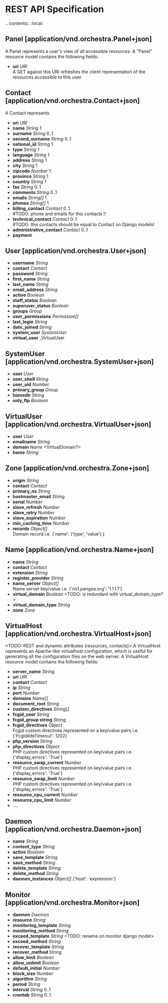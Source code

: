 REST API Specification
======================

.. contents::
    :local:


Panel [application/vnd.orchestra.Panel+json]
--------------------------------------------
A Panel represents a user's view of all accessible resources.
A "Panel" resource model contains the following fields:

* **uri**                     _URI_  
    A GET against this URI refreshes the client representation of the resources accessible to this user.


Contact [application/vnd.orchestra.Contact+json]
------------------------------------------------
A Contact represents 

* **uri**                     _URI_
* **name**                    _String_      1
* **surname**                 _String_      0..1
* **second_surname**          _String_      0..1
* **national_id**             _String_      1
* **type**                    _String_      1
* **language**                _String_      1
* **address**                 _String_      1
* **city**                    _String_      1
* **zipcode**                 _Number_      1
* **province**                _String_      1
* **country**                 _String_      1
* **fax**                     _String_      0..1
* **comments**                _String_      0..1
* **emails**                  _String[]_    1
* **phones**                  _String[]_    1
* **billing_contact**         _Contact_     0..1  
    #TODO: phone and emails for this contacts !!
* **technical_contact**       _Contact_     0..1  
    #TODO: this contacts should be equal to Contact on Django models!
* **administrative_contact**  _Contact_     0..1
* **payment**


User [application/vnd.orchestra.User+json]
------------------------------------------
* **username**              _String_
* **contact**               _Contact_
* **password**              _String_
* **first_name**            _String_
* **last_name**             _String_
* **email_address**         _String_
* **active**                _Boolean_
* **staff_status**          _Boolean_
* **superuser_status**      _Boolean_
* **groups**                _Group_
* **user_permissions**      _Permission[]_
* **last_login**            _String_
* **date_joined**           _String_
* **system_user**           _SystemUser_
* **virtual_user**          _VirtualUser


SystemUser [application/vnd.orchestra.SystemUser+json]
------------------------------------------------------
* **user**              _User_
* **user_shell**        _String_
* **user_uid**          _Number_
* **primary_group**     _Group_
* **homedir**           _String_
* **only_ftp**          _Boolean_


VirtualUser [application/vnd.orchestra.VirtualUser+json]
--------------------------------------------------------
* **user**              _User_
* **emailname**         _String_
* **domain**            _Name_ <VirtualDomain?>
* **home**              _String_


Zone [application/vnd.orchestra.Zone+json]
------------------------------------------
* **origin**                _String_
* **contact**               _Contact_
* **primary_ns**            _String_
* **hostmaster_email**      _String_
* **serial**                _Number_
* **slave_refresh**         _Number_
* **slave_retry**           _Number_
* **slave_expiration**      _Number_
* **min_caching_time**      _Number_
* **records**               _Object[]_  
    Domain record i.e. {'name': ('type', 'value') }


Name [application/vnd.orchestra.Name+json]
------------------------------------------
* **name**                  _String_
* **contact**                 _Contact_
* **extension**             _String_
* **register_provider**     _String_
* **name_server**           _Object[]_  
    Name server key/value i.e. {'ns1.pangea.org': '1.1.1.1'}
* **virtual_domain**        _Boolean_   <TODO: is redundant with virtual_domain_type?>
* **virtual_domain_type**   _String_
* **zone**                  _Zone_


VirtualHost [application/vnd.orchestra.VirtualHost+json]
--------------------------------------------------------
<TODO: REST and dynamic attributes (resources, contacts)>
A VirtualHost represents an Apache-like virtualhost configuration, which is useful for generating all the configuration files on the web server.
A VirtualHost resource model contains the following fields:

* **server_name**             _String_
* **uri**                     _URI_
* **contact**                 _Contact_
* **ip**                      _String_
* **port**                    _Number_
* **domains**                 _Name[]_
* **document_root**           _String_
* **custom_directives**       _String[]_
* **fcgid_user**              _String_
* **fcgid_group string**      _String_
* **fcgid_directives**        _Object_  
    Fcgid custom directives represented on a key/value pairs i.e. {'FcgidildeTimeout': 1202}
* **php_version**             _String_  
* **php_directives**          _Object_  
    PHP custom directives represented on key/value pairs i.e. {'display_errors': 'True'}
* **resource_swap_current**   _Number_  
    PHP custom directives represented on key/value pairs i.e. {'display_errors': 'True'}
* **resource_swap_limit**     _Number_  
    PHP custom directives represented on key/value pairs i.e. {'display_errors': 'True'}
* **resource_cpu_current**    _Number_
* **resource_cpu_limit**      _Number_
* ....


Daemon [application/vnd.orchestra.Daemon+json]
----------------------------------------------
* **name**                  _String_
* **content_type**          _String_
* **active**                _Boolean_
* **save_template**         _String_
* **save_method**           _String_
* **delete_template**       _String_
* **delete_method**         _String_
* **daemon_instances**      _Object[]_ {'host': 'expression'}


Monitor [application/vnd.orchestra.Monitor+json]
------------------------------------------------
* **daemon**                _Daemon_
* **resource**              _String_
* **monitoring_template**   _String_
* **monitoring_method**     _String_
* **exceed_template**       _String_ <TODO: rename on monitor django model>
* **exceed_method**         _String_
* **recover_template**      _String_
* **recover_method**        _String_
* **allow_limit**           _Boolean_
* **allow_unlimit**         _Boolean_
* **default_initial**       _Number_
* **block_size**            _Number_
* **algorithm**             _String_
* **period**                _String_
* **interval**              _String_    0..1
* **crontab**               _String_    0..1
